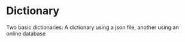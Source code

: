 # Dictionary
Two basic dictionaries: 
A dictionary using a json file, another using an online database

